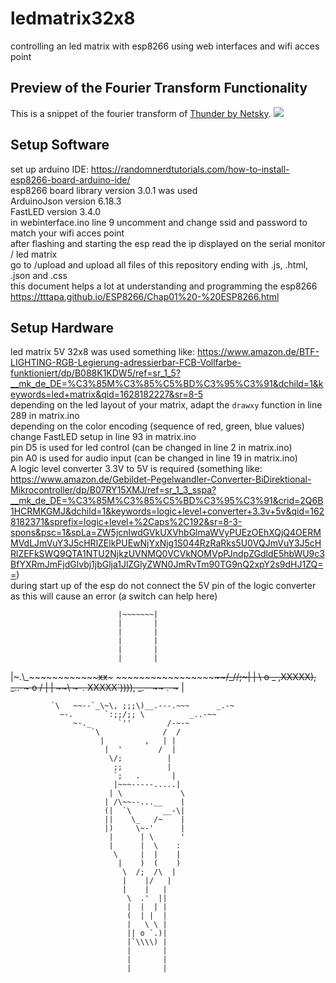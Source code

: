 # ledmatrix32x8
controlling an led matrix with esp8266 using web interfaces and wifi acces point

## Preview of the Fourier Transform Functionality
This is a snippet of the fourier transform of [Thunder by Netsky](https://open.spotify.com/track/0AQAdESuhbfV2ldTpO2MYF?si=XHX3PpR1S5uot5eVFank0A&context=spotify%3Asearch%3Athunder%2520).
<img src="https://github.com/JF0C/ledmatrix32x8/blob/master/fourier%20transform%20.gif"/>

## Setup Software
set up arduino IDE: https://randomnerdtutorials.com/how-to-install-esp8266-board-arduino-ide/  
esp8266 board library version 3.0.1 was used  
ArduinoJson version 6.18.3  
FastLED version 3.4.0  
in webinterface.ino line 9 uncomment and change ssid and password to match your wifi acces point  
after flashing and starting the esp read the ip displayed on the serial monitor / led matrix  
go to <ip>/upload and upload all files of this repository ending with .js, .html, .json and .css  
this document helps a lot at understanding and programming the esp8266 https://tttapa.github.io/ESP8266/Chap01%20-%20ESP8266.html    

## Setup Hardware
led matrix 5V 32x8 was used something like: https://www.amazon.de/BTF-LIGHTING-RGB-Legierung-adressierbar-FCB-Vollfarbe-funktioniert/dp/B088K1KDW5/ref=sr_1_5?__mk_de_DE=%C3%85M%C3%85%C5%BD%C3%95%C3%91&dchild=1&keywords=led+matrix&qid=1628182227&sr=8-5  
depending on the led layout of your matrix, adapt the ```drawxy``` function in line 289 in matrix.ino  
depending on the color encoding (sequence of red, green, blue values) change FastLED setup in line 93 in matrix.ino  
pin D5 is used for led control (can be changed in line 2 in matrix.ino)  
pin A0 is used for audio input (can be changed in line 19 in matrix.ino)  
A logic level converter 3.3V to 5V is required (something like: https://www.amazon.de/Gebildet-Pegelwandler-Converter-BiDirektional-Mikrocontroller/dp/B07RY15XMJ/ref=sr_1_3_sspa?__mk_de_DE=%C3%85M%C3%85%C5%BD%C3%95%C3%91&crid=2Q6B1HCRMKGMJ&dchild=1&keywords=logic+level+converter+3.3v+5v&qid=1628182371&sprefix=logic+level+%2Caps%2C192&sr=8-3-spons&psc=1&spLa=ZW5jcnlwdGVkUXVhbGlmaWVyPUEzOEhXQjQ4OERMMVdLJmVuY3J5cHRlZElkPUEwNjYxNjg1S044RzRaRks5U0VQJmVuY3J5cHRlZEFkSWQ9QTA1NTU2NjkzUVNMQ0VCVkNOMVpPJndpZGdldE5hbWU9c3BfYXRmJmFjdGlvbj1jbGlja1JlZGlyZWN0JmRvTm90TG9nQ2xpY2s9dHJ1ZQ==)  
during start up of the esp do not connect the 5V pin of the logic converter as this will cause an error (a switch can help here)  



                            |~~~~~~~|
                            |       |
                            |       |
                            |       |
                            |       |
                            |       |
 |~.\\\_\~~~~~~~~~~~~~~xx~~~         ~~~~~~~~~~~~~~~~~~~~~/_//;~|
 |  \  o \_         ,XXXXX),                         _..-~ o /  |
 |    ~~\  ~-.     XXXXX`)))),                 _.--~~   .-~~~   |
  ~~~~~~~`\   ~\~~~XXX' _/ ';))     |~~~~~~..-~     _.-~ ~~~~~~~
           `\   ~~--`_\~\, ;;;\)__.---.~~~      _.-~
             ~-.       `:;;/;; \          _..-~~
                ~-._      `''        /-~-~
                    `\              /  /
                      |         ,   | |
                       |  '        /  |
                        \/;          |
                         ;;          |
                         `;   .       |
                         |~~~-----.....|
                        | \             \
                       | /\~~--...__    |
                       (|  `\       __-\|
                       ||    \_   /~    |
                       |)     \~-'      |
                        |      | \      '
                        |      |  \    :
                         \     |  |    |
                          |    )  (    )
                           \  /;  /\  |
                           |    |/   |
                           |    |   |
                            \  .'  ||
                            |  |  | |
                            (  | |  |
                            |   \ \ |
                            || o `.)|
                            |`\\\\) |
                            |       |
                            |       |
                            |       |
